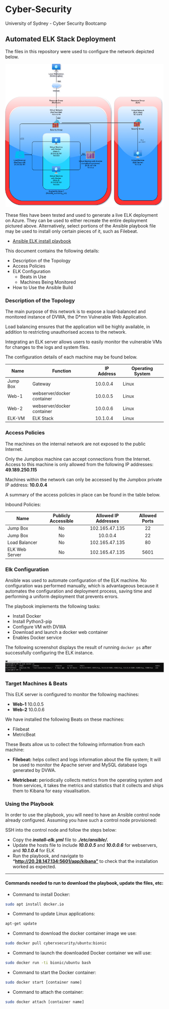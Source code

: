 # Cyber-Security

University of Sydney - Cyber Security Bootcamp

## Automated ELK Stack Deployment

The files in this repository were used to configure the network depicted below.




![Network Diagram](Diagrams/ELK-NetworkDiagram.drawio.png)




These files have been tested and used to generate a live ELK deployment on Azure. They can be used to either recreate the entire deployment pictured above. Alternatively, select portions of the Ansible playbook file may be used to install only certain pieces of it, such as Filebeat.



  - [Ansible ELK install playbook](Ansible/install-elk.yml)




This document contains the following details:
- Description of the Topology
- Access Policies
- ELK Configuration
  - Beats in Use
  - Machines Being Monitored
- How to Use the Ansible Build


### Description of the Topology

The main purpose of this network is to expose a load-balanced and monitored instance of DVWA, the D*mn Vulnerable Web Application.

Load balancing ensures that the application will be highly available, in addition to restricting unauthorised access to the network.


Integrating an ELK server allows users to easily monitor the vulnerable VMs for changes to the logs and system files.


The configuration details of each machine may be found below.


| Name     | Function | IP Address | Operating System |
|----------|----------|------------|------------------|
| Jump Box | Gateway  | 10.0.0.4 | Linux |
| Web-1    | webserver/docker container | 10.0.0.5 | Linux |
| Web-2     | webserver/docker container | 10.0.0.6 | Linux |
| ELK-VM    |    ELK Stack      | 10.1.0.4 | Linux |

### Access Policies

The machines on the internal network are not exposed to the public Internet. 

Only the Jumpbox machine can accept connections from the Internet. Access to this machine is only allowed from the following IP addresses: **49.189.250.115**


Machines within the network can only be accessed by the Jumpbox private IP address: **10.0.0.4**

A summary of the access policies in place can be found in the table below.

Inbound Policies: 

| Name     | Publicly Accessible | Allowed IP Addresses | Allowed Ports |
|----------|:-------------------:|:--------------------:|:-------------:|
| Jump Box | No | 102.165.47.135 | 22 |
| Jump Box | No | 10.0.0.4 | 22 |
| Load Balancer | No | 102.165.47.135 | 80 |
| ELK Web Server | No |  102.165.47.135 | 5601 |


### Elk Configuration

Ansible was used to automate configuration of the ELK machine. No configuration was performed manually, which is advantageous because it automates the configuration and deployment process, saving time and performing a uniform deployment that prevents errors.


The playbook implements the following tasks:
- Install Docker
- Install Python3-pip
- Configure VM with DVWA
- Download and launch a docker web container
- Enables Docker service


The following screenshot displays the result of running `docker ps` after successfully configuring the ELK instance.

![](Images/Docker_ps_ELK.jpg)

### Target Machines & Beats
This ELK server is configured to monitor the following machines:

- **Web-1** 10.0.0.5
- **Web-2** 10.0.0.6

We have installed the following Beats on these machines:
- Filebeat
- MetricBeat

These Beats allow us to collect the following information from each machine:
- **Filebeat:** helps collect and logs information about the file system; It will be used to monitor the Apache server and MySQL database logs generated by DVWA.

- **Metricbeat:** periodically collects metrics from the operating system and from services, it takes the metrics and statistics that it collects and ships them to Kibana for easy visualisation.


### Using the Playbook
In order to use the playbook, you will need to have an Ansible control node already configured. Assuming you have such a control node provisioned: 

SSH into the control node and follow the steps below:
- Copy the ***install-elk.yml*** file to ***./etc/ansible/.***
- Update the hosts file to include ***10.0.0.5*** and ***10.0.0.6*** for webservers, and 
***10.1.0.4*** for ELK
- Run the playbook, and navigate to **“http://20.28.147.134:5601/app/kibana”** to check that the installation worked as expected.

---

#### Commands needed to run to download the playbook, update the files, etc:


- Command to install Docker:
```bash
sudo apt install docker.io
```


- Command to update Linux applications:
```bash
apt-get update
```





- Command to download the docker container image we use:
```bash
sudo docker pull cyberxsecurity/ubuntu:bionic
```

- Command to launch the downloaded Docker container we will use:
```bash
sudo docker run -ti bionic/ubuntu bash
```


- Command to start the Docker container:
```bash
sudo docker start [container name]
```


- Command to attach the container:
```bash
sudo docker attach [container name]
```

